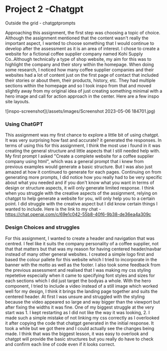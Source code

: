 # Project 2 -Chatgpt
Outside the grid - chatgptprompts

Approaching this assignment, the first step was choosing a topic of choice. Although the assignment mentioned that the content wasn't really the important aspect, I wanted to choose something that I would continue to develop after the assessment as it is an area of interest. I chose to create a website for a fictional coffee supplier company named Kohi Supply Co..Although technically a type of shop website, my aim for this was to highlight the company and their story within the homepage. When doing some research, I noticed how many coffee supplier companies and their websites had a lot of content just on the first page of contact that included their stories or about them, their products, history, etc. They had multiple sections within the homepage and so I took inspo from that and moved slightly away from my original idea of just creating something minimal with a hero image and call for action approach in the center. Here are a few inspo site layouts. 

  ![inspo-screenshot](/assets/images/Screenshot 2023-05-06 184701.jpg)
  
### Using ChatGPT

This assignment was my first chance to explore a little bit of using chatgpt. It was very surprising how fast and accurate? it generated the responses. In terms of using this for this assignment, I think the most use i found in it was creating the general structure and little aspects that I still needed help with. My first prompt I asked "Create a complete website for a coffee supplier company using html", which was a general prompt that i knew from previous examples would generate a basic structure. But I was also just amazed at how it continued to generate for each pages. Continuing on from generating more prompts, I did notice how you really had to be very specific about what you needed and if you don't know what you want in terms of design or structure aspects, it will only generate limited response. I think when you struggle with the creative aspects of the assignment, relying on chatgpt to help generate a website for you, will only help you to a certain point. I did struggle with the creative aspect but I did know certain things I wanted to include. Here is the link to my chat - https://chat.openai.com/c/69e1c042-55b8-40f6-9b38-de36ea4a309c


### Design Choices and struggles

For this assignment, I wanted to create a header and navigation that was centred. I feel like it suits the company personality of a coffee supplier, not that that matters but that was my reason for having centered header/navbar instead of many other general websites. I created a simple logo first and based the colour pallete for this website which I tried to incorporate in the banner with the motto as well as the footer. I also took some feedback from the previous assessment and realised that I was making my css styling repetetive especially when it came to specifying font styles and sizes for each sections which I did just target the bodyas a whole. With the hero component, I tried to include a video instead of a still image which worked well for my design, I think it brings the landing page together and suits the centered header. At first I was unsure and struggled with the styling because the video appeared so large and way bigger than the viewport but after fixing the widths it was fine. One of my biggest struggle at the very start was 1. I kept restarting as I did not like the way it was looking, 2. I made such a simple mistake of not linking my css correctly as I overlooked it after copying the code that chatgpt generated in the initial response. It took a while but we got there and I could actually see  the changes being made. I think that was the biggest lesson, it was easy to overlook and chatgpt will provide the basic structures but you really do have to check and confirm each line of code even if it looks correct.
